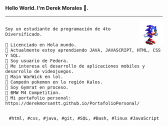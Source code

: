 ### Hello World. I'm Derek Morales 👋.
---
<p>
  <img src="./dd9nvgt-10b1bc61-c854-446a-bac5-c746e007fd99-1687275450.gif" align="right" width="15%"/>
  <samp>
    <br>Soy un estudiante de programación de 4to Diversificado.<br>
    <br>🔹 Licenciado en Hola mundo.
    <br>🔹 Actualmente estoy aprendiendo JAVA, JAVASCRIPT, HTML, CSS Y SQL.
    <br>🔹 Soy usuario de Fedora.
    <br>🔹 Me interesa el desarrollo de aplicaciones mobiles y desarrollo de videojuegos.
    <br>🔹 Main WarWick en lol.
    <br>🔹 Campeón pokemon en la región Kalos.
    <br>🔹 Soy Gymrat en proceso. 
    <br>🔹 BMW M4 Competition.
    <br>🔹 Mi portafolio personal: https://derekmorsantt.github.io/PortafolioPersonal/
    </samp>
   <br>
  <br>
  <p align="center">
    <samp>
      #html, #css, #java, #git, #SQL, #Bash, #linux #JavaScript
     </samp>
    <br>
  </p>
  
</p>
